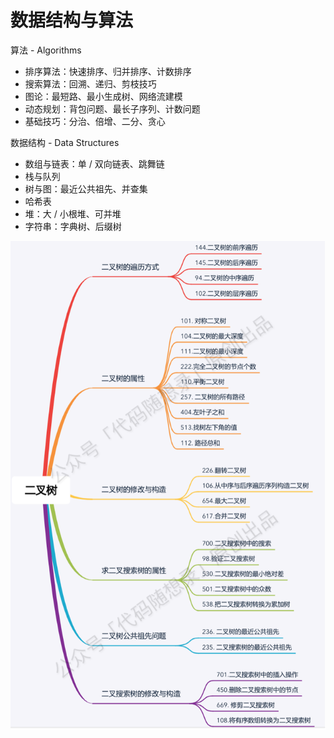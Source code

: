 # 数据结构与算法

算法 - Algorithms&#x20;

* 排序算法：快速排序、归并排序、计数排序&#x20;
* 搜索算法：回溯、递归、剪枝技巧&#x20;
* 图论：最短路、最小生成树、网络流建模&#x20;
* 动态规划：背包问题、最长子序列、计数问题&#x20;
* 基础技巧：分治、倍增、二分、贪心&#x20;

数据结构 - Data Structures&#x20;

* 数组与链表：单 / 双向链表、跳舞链&#x20;
* 栈与队列&#x20;
* 树与图：最近公共祖先、并查集&#x20;
* 哈希表
* 堆：大 / 小根堆、可并堆&#x20;
* 字符串：字典树、后缀树



![](<../.gitbook/assets/image (13).png>)


